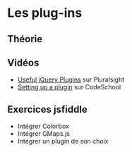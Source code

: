 # Les plug-ins #

## Théorie ##

## Vidéos ##

- [Useful jQuery Plugins](https://app.pluralsight.com/player?course=useful-jquery-plugins&author=robert-boedigheimer&name=useful-jquery-plugins-m1&clip=0&mode=live) sur Pluralsight
- [Setting up a plugin](http://jquery-part2.codeschool.com/levels/5/sections/7) sur CodeSchool

## Exercices jsfiddle ##

- Intégrer Colorbox
- Intégrer GMaps.js
- Intégrer un plugin de son choix